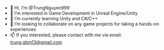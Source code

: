 - 👋 Hi, I’m @TrungNguyen999
- 👀 I’m interested in Game Development in Unreal Engine/Unity
- 🌱 I’m currently learning Unity and C#/C++
- 💞️ I’m looking to collaborate on any game projects for taking a hands-on experiences
- 📫 If you interested, please contact with me via email: trung.gbm13@gmail.com

<!---
TrungNguyen999/TrungNguyen999 is a ✨ special ✨ repository because its `README.md` (this file) appears on your GitHub profile.
You can click the Preview link to take a look at your changes.
--->
